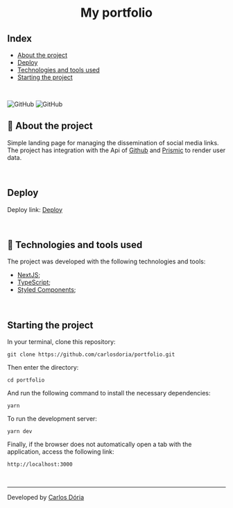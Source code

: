 <h1 align='center'><strong>My portfolio</strong></h1>

## Index

- [About the project](#about-the-project)
- [Deploy](#deploy)
- [Technologies and tools used](#technologies-and-tools-used)
- [Starting the project](#starting-the-project)

<br>

![GitHub](https://img.shields.io/github/license/carlosdoria/portfolio)
![GitHub](https://img.shields.io/github/languages/count/carlosdoria/portfolio)
<br>

<!-- ![Print da Home Page](https://github.com/carlosdoria/clone-pipefy/blob/main/public/images/Home-page.png) -->

## 📝 About the project

Simple landing page for managing the dissemination of social media links. <br>
The project has integration with the Api of [Github](https://github.com/) and [Prismic](https://prismic.io/) to render user data.

<br>

## Deploy

Deploy link:
[Deploy](https://carlosdoria.vercel.app/)

<br>

## 🚀 Technologies and tools used

The project was developed with the following technologies and tools:

- [NextJS](https://nextjs.org/);
- [TypeScript](https://www.typescriptlang.org/);
- [Styled Components](https://styled-components.com/);
<!--- [Prismic](https://prismic.io/);
- [Jest](https://jestjs.io/);
- [React Testing Library](https://testing-library.com/);-->

<br>

## Starting the project

In your terminal, clone this repository:

```
git clone https://github.com/carlosdoria/portfolio.git
```

Then enter the directory:

```
cd portfolio
```

And run the following command to install the necessary dependencies:

```
yarn
```

To run the development server:

```
yarn dev
```

Finally, if the browser does not automatically open a tab with the application, access the following link:

```
http://localhost:3000
```

<!-- ## Como contribuir

 -->

<br>

---

Developed by [Carlos Dória](https://github.com/carlosdoria)
